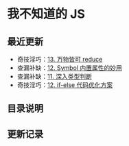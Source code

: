 # 我不知道的 JS

## 最近更新

- 奇技淫巧：[13. 万物皆可 reduce](/JS/uncanny-tricks/ch13)
- 查漏补缺：[12. Symbol 内置属性的妙用](/JS/check-for-gaps/ch12)
- 查漏补缺：[11. 深入类型判断](/JS/check-for-gaps/ch11)
- 奇技淫巧：[12. if-else 代码优化方案](/JS/uncanny-tricks/ch12)

## 目录说明

<Info />

## 更新记录

<List type='JS'/>
